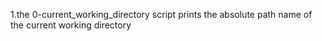 1.the 0-current_working_directory script prints the absolute path name of the current working directory
